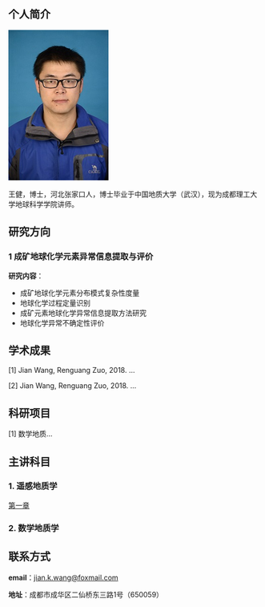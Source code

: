 
## 个人简介

![证件照](/wj.jpg)

王健，博士，河北张家口人，博士毕业于中国地质大学（武汉），现为成都理工大学地球科学学院讲师。

## 研究方向
### 1 成矿地球化学元素异常信息提取与评价
**研究内容**：
- 成矿地球化学元素分布模式复杂性度量
- 地球化学过程定量识别
- 成矿元素地球化学异常信息提取方法研究
- 地球化学异常不确定性评价

## 学术成果

[1] Jian Wang, Renguang Zuo, 2018. ...

[2] Jian Wang, Renguang Zuo, 2018. ...
## 科研项目

[1] 数学地质...

## 主讲科目

### 1. 遥感地质学

<a href="/chapter1.html">第一章</a>

### 2. 数学地质学

## 联系方式

**email**：jian.k.wang@foxmail.com

**地址**：成都市成华区二仙桥东三路1号（650059）
